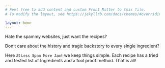 ```yaml
---
# Feel free to add content and custom Front Matter to this file.
# To modify the layout, see https://jekyllrb.com/docs/themes/#overriding-theme-defaults

layout: home
---
```


Hate the spammy websites, just want the recipes? 

Don’t care about the history and tragic backstory to every single ingredient?

Here at `Less Spam More Jam!` we keep things simple. Each recipe has a tried and tested list of Ingredients and a fool proof method. That is all!
